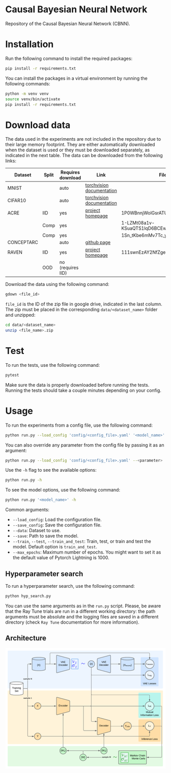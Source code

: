 # Causal Bayesian Neural Network

Repository of the Causal Bayesian Neural Network (CBNN).


# Installation

Run the following command to install the required packages:
```bash
pip install -r requirements.txt
```

You can install the packages in a virtual environment by running the following commands:
```bash
python -m venv venv
source venv/bin/activate
pip install -r requirements.txt
```


# Download data

The data used in the experiments are not included in the repository due to their large memory footprint. They are either automatically downloaded when the dataset is used or they must be downloaded separately, as indicated in the next table. The data can be downloaded from the following links:

| Dataset         | Split | Requires download    | Link                                                                                                          | File ID                                |
|-----------------|-------|----------------------|---------------------------------------------------------------------------------------------------------------|----------------------------------------|
| MNIST           |       |  auto                | [torchvision documentation](https://pytorch.org/vision/main/generated/torchvision.datasets.MNIST.html)        |                                        |
| CIFAR10         |       |  auto                | [torchvision documentation](https://pytorch.org/vision/master/generated/torchvision.datasets.CIFAR10.html)    |                                        |
| ACRE            | IID   |  yes                 | [project homepage](https://wellyzhang.github.io/project/acre.html)                                            | 1P0WBnnjWolGsrATUQtx4ictiYlOGc-OT      |
|                 | Comp  |  yes                 |                                                                                                               | 1-LZMt08a1v-KSuaQTS1lqD6BCEw47LEY      |
|                 | Comp  |  yes                 |                                                                                                               | 1Sn_tKbe6mMv7Tc_y6hJZnm7lSenjwIys      |
| CONCEPTARC      |       |  auto                | [github page](https://github.com/victorvikram/ConceptARC)                                                     |                                        |
| RAVEN           | IID   |  yes                 | [project homepage](https://wellyzhang.github.io/project/raven.html)                                           | 111swnEzAY2NfZgeyAhVwQujMjRUfeyuY      |
|                 | OOD   |  no (requires IID)   |                                                                                                               |                                        |


Download the data using the following command:
```bash
gdown <file_id>
```
`file_id` is the ID of the zip file in google drive, indicated in the last column. The zip must be placed in the corresponding `data/<dataset_name>` folder and unzipped:
```bash
cd data/<dataset_name>
unzip <file_name>.zip
```


# Test

To run the tests, use the following command:
```bash
pytest
```
Make sure the data is properly downloaded before running the tests. Running the tests should take a couple minutes depending on your config.


# Usage

To run the experiments from a config file, use the following command: 
```bash
python run.py --load_config 'config/<config_file>.yaml' '<model_name>'
```

You can also override any parameter from the config file by passing it as an argument:
```bash
python run.py --load_config 'config/<config_file>.yaml' --<parameter> '<value>' '<model_name>' --<model_parameter> '<value>'
```

Use the `-h` flag to see the available options:
```bash
python run.py -h
```

To see the model options, use the following command:
```bash
python run.py '<model_name>' -h
```

Common arguments:
- `--load_config`: Load the configuration file.
- `--save_config`: Save the configuration file.
- `--data`: Dataset to use.
- `--save`: Path to save the model.
- `--train`, `--test`, `--train_and_test`: Train, test, or train and test the model. Default option is `train_and_test`.
- `--max_epochs`: Maximum number of epochs. You might want to set it as the default value of Pytorch Lightning is 1000.


## Hyperparameter search

To run a hyperparameter search, use the following command:
```bash
python hyp_search.py
```
You can use the same arguments as in the `run.py` script. Please, be aware that the Ray Tune trials are run in a different working directory: the path arguments must be absolute and the logging files are saved in a different directory (check `Ray Tune` documentation for more information).



## Architecture
![Image Description](assets/cbnn_architecture.png)